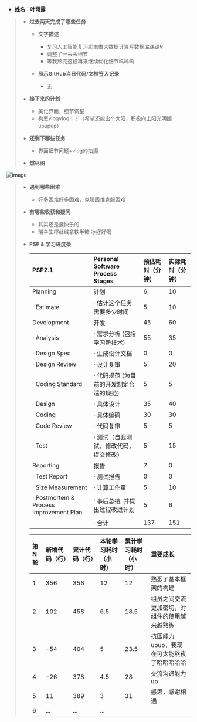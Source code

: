 - **姓名：叶雨露**

> - **过去两天完成了哪些任务**
>
>   - **文字描述**
>
>     - 复习人工智能复习爬虫做大数据计算写数据库课设💔
>     - 调整了一丢丢细节
>     - 等我熬完这段再来继续优化细节呜呜呜
>
>   - **展示GitHub当日代码/文档签入记录**
>     - 无
>
> - **接下来的计划**
> 
>   - 美化界面，细节调整
>   - 构思vlogvlog！！（希望还能出个太阳，积极向上阳光明媚upupup）
>
> - **还剩下哪些任务**
>
>   - 界面细节问题+vlog的拍摄
>
> - **燃尽图**
>
![image](https://user-images.githubusercontent.com/97657605/204702902-8956ce4e-3a86-4213-81dd-913bdd39fa72.png)
>
> - **遇到哪些困难**
>
>   - 好多困难好多困难，克服困难克服困难
>
> - **有哪些收获和疑问**
>
>   - 其实还是挺快乐的
>   - 瑞幸生椰丝绒拿铁半糖 冰好好喝
>
> - **PSP & 学习进度条**
>
>   | PSP2.1                                  | Personal Software Process Stages        | 预估耗时（分钟） | 实际耗时（分钟） |
>   | :-------------------------------------- | :-------------------------------------- | :--------------- | :--------------- |
>   | Planning                                | 计划                                    | 6                | 10               |
>   | · Estimate                              | · 估计这个任务需要多少时间              | 5                | 10               |
>   | Development                             | 开发                                    | 45             | 60              |
>   | · Analysis                              | · 需求分析 (包括学习新技术)             | 55              | 35             |
>   | · Design Spec                           | · 生成设计文档                          | 0                | 0                |
>   | · Design Review                         | · 设计复审                              | 5                | 20               |
>   | · Coding Standard                       | · 代码规范 (为目前的开发制定合适的规范) | 5                | 5                |
>   | · Design                                | · 具体设计                              | 35               | 40               |
>   | · Coding                                | · 具体编码                              | 30             | 30             |
>   | · Code Review                           | · 代码复审                              | 5                | 5                |
>   | · Test                                  | · 测试（自我测试，修改代码，提交修改）  | 5                | 15              |
>   | Reporting                               | 报告                                    | 7                | 0                |
>   | · Test Report                           | · 测试报告                              | 0                | 0                |
>   | · Size Measurement                      | · 计算工作量                            | 5                | 10               |
>   | · Postmortem & Process Improvement Plan | · 事后总结, 并提出过程改进计划          | 5               | 6               |
>   |                                         | · 合计                                  | 137         |151      |
>
>   | 第N轮 | 新增代码（行） | 累计代码（行） | 本轮学习耗时（小时） | 累计学习耗时（小时） | 重要成长         |
>   | :---- | :------------- | :------------- | :------------------- | :------------------- | :--------------- |
>   | 1     | 356           | 356           | 12                   | 12                   | 熟悉了基本框架的构建 |
>   | 2     | 102           | 458            | 6.5                  | 18.5                     |  组员之间交流更加密切，对组件的使用越来越熟练                |
>   | 3     | -54            | 404            | 5                  |23.5                      |抗压能力upup，我现在可太能熬夜了哈哈哈哈哈                  |
>   | 4     | -26          | 378          | 4.5                |28                    |交流沟通能力up                |
>   | 5     | 11            | 389            | 3                  |31                      |感恩，感谢相遇                  |
>   | 6     | ...            | ...            | ...                  |                      |                  |



